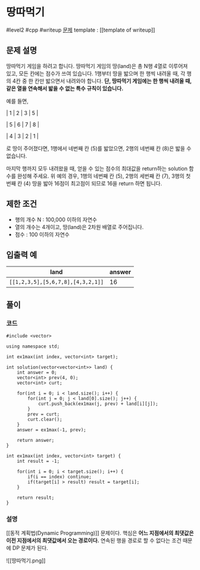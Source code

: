 # 땅따먹기

#level2 #cpp #writeup
[문제](https://school.programmers.co.kr/learn/courses/30/lessons/12913)
template : [[template of writeup]]

## 문제 설명

땅따먹기 게임을 하려고 합니다. 땅따먹기 게임의 땅(land)은 총 N행 4열로 이루어져 있고, 모든 칸에는 점수가 쓰여 있습니다. 1행부터 땅을 밟으며 한 행씩 내려올 때, 각 행의 4칸 중 한 칸만 밟으면서 내려와야 합니다. **단, 땅따먹기 게임에는 한 행씩 내려올 때, 같은 열을 연속해서 밟을 수 없는 특수 규칙이 있습니다.**

예를 들면,

| 1 | 2 | 3 | 5 |

| 5 | 6 | 7 | 8 |

| 4 | 3 | 2 | 1 |

로 땅이 주어졌다면, 1행에서 네번째 칸 (5)를 밟았으면, 2행의 네번째 칸 (8)은 밟을 수 없습니다.

마지막 행까지 모두 내려왔을 때, 얻을 수 있는 점수의 최대값을 return하는 solution 함수를 완성해 주세요. 위 예의 경우, 1행의 네번째 칸 (5), 2행의 세번째 칸 (7), 3행의 첫번째 칸 (4) 땅을 밟아 16점이 최고점이 되므로 16을 return 하면 됩니다.

## 제한 조건

- 행의 개수 N : 100,000 이하의 자연수
- 열의 개수는 4개이고, 땅(land)은 2차원 배열로 주어집니다.
- 점수 : 100 이하의 자연수

## 입출력 예

| land                              | answer |
| --------------------------------- | ------ |
| `[[1,2,3,5],[5,6,7,8],[4,3,2,1]]` | 16     |

## 풀이

### 코드

```
#include <vector>

using namespace std;

int ex1max(int index, vector<int> target);

int solution(vector<vector<int>> land) {
    int answer = 0;
    vector<int> prev(4, 0);
    vector<int> curt;
    
    for(int i = 0; i < land.size(); i++) {
        for(int j = 0; j < land[0].size(); j++) {
            curt.push_back(ex1max(j, prev) + land[i][j]);
        }
        prev = curt;
        curt.clear();
    }
    answer = ex1max(-1, prev);

    return answer;
}

int ex1max(int index, vector<int> target) {
    int result = -1;
    
    for(int i = 0; i < target.size(); i++) {
        if(i == index) continue;
        if(target[i] > result) result = target[i];
    }
    
    return result;
}
```

### 설명

[[동적 계획법(Dynamic Programming)]] 문제이다. 핵심은 **어느 지점에서의 최댓값은 이전 지점에서의 최댓값에서 오는 경로이다.** 연속된 행을 경로로 할 수 없다는 조건 때문에 DP 문제가 된다.

![[땅따먹기.png]]
